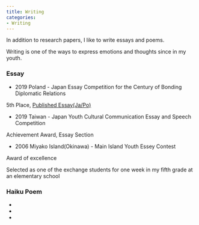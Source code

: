 ```yaml
---
title: Writing
categories:
- Writing
---
```

In addition to research papers, I like to write essays and poems.

Writing is one of the ways to express emotions and thoughts since in my youth.

<!-- more -->
### Essay
* 2019 Poland - Japan Essay Competition for the Century of Bonding Diplomatic Relations 

5th Place, [Published Essay(Ja/Po)](https://jpya.or.jp/ja/essaybook100yearanniversary/?fbclid=IwAR0SzSx6VSCblIBN87oWfzb3dBsDzXmn62247LG3Td8FlcD9IZtXoyF9ZrU)

* 2019 Taiwan - Japan Youth Cultural Communication Essay and Speech Competition

Achievement Award, Essay Section

* 2006 Miyako Island(Okinawa) - Main Island Youth Essey Contest

Award of excellence

Selected as one of the exchange students for one week in my fifth grade at an elementary school

### Haiku Poem
*
*
*

